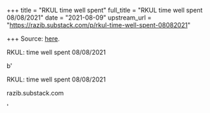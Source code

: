 +++
title = "RKUL time well spent"
full_title = "RKUL time well spent 08/08/2021"
date = "2021-08-09"
upstream_url = "https://razib.substack.com/p/rkul-time-well-spent-08082021"

+++
Source: [here](https://razib.substack.com/p/rkul-time-well-spent-08082021).

RKUL: time well spent 08/08/2021

b'

RKUL: time well spent 08/08/2021

razib.substack.com

'
